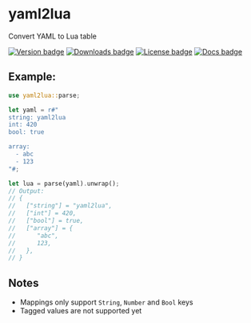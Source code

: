 # yaml2lua

Convert YAML to Lua table

<div>
  <a href="https://crates.io/crates/yaml2lua"><img alt='Version badge' src='https://img.shields.io/crates/v/yaml2lua.svg'></a>
  <a href="https://crates.io/crates/yaml2lua"><img alt='Downloads badge' src='https://img.shields.io/crates/d/yaml2lua.svg'></a>
  <a href="https://crates.io/crates/yaml2lua"><img alt='License badge' src='https://img.shields.io/crates/l/yaml2lua.svg'></a>
  <a href="https://docs.rs/yaml2lua"><img alt="Docs badge" src="https://img.shields.io/docsrs/yaml2lua"></a>
</div>

## Example:

```rust
use yaml2lua::parse;

let yaml = r#"
string: yaml2lua
int: 420
bool: true

array:
  - abc
  - 123
"#;

let lua = parse(yaml).unwrap();
// Output:
// {
//   ["string"] = "yaml2lua",
//   ["int"] = 420,
//   ["bool"] = true,
//   ["array"] = {
//      "abc",
//      123,
//   },
// }
```

## Notes

- Mappings only support `String`, `Number` and `Bool` keys
- Tagged values are not supported yet
